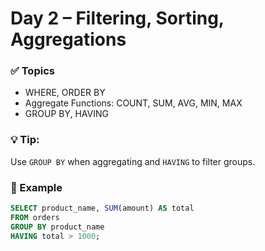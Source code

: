 # Day 2 – Filtering, Sorting, Aggregations

### ✅ Topics
- WHERE, ORDER BY
- Aggregate Functions: COUNT, SUM, AVG, MIN, MAX
- GROUP BY, HAVING

### 💡 Tip:
Use `GROUP BY` when aggregating and `HAVING` to filter groups.

### 📌 Example
```sql
SELECT product_name, SUM(amount) AS total
FROM orders
GROUP BY product_name
HAVING total > 1000;
